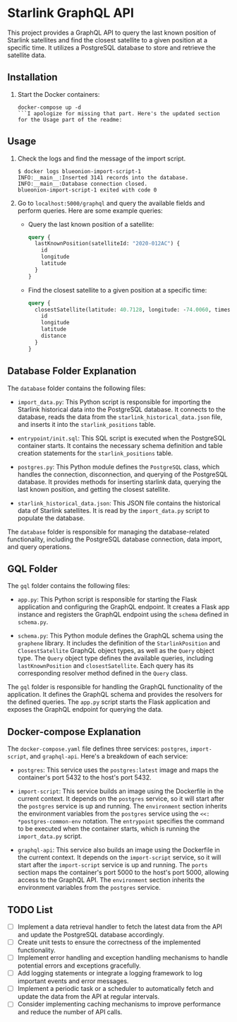 # Starlink GraphQL API

This project provides a GraphQL API to query the last known position of Starlink satellites and find the closest satellite to a given position at a specific time. It utilizes a PostgreSQL database to store and retrieve the satellite data.

## Installation

1. Start the Docker containers:

   ```
   docker-compose up -d
   ```I apologize for missing that part. Here's the updated section for the Usage part of the readme:

## Usage

1. Check the logs and find the message of the import script.

   ```
   $ docker logs blueonion-import-script-1
   INFO:__main__:Inserted 3141 records into the database.
   INFO:__main__:Database connection closed.
   blueonion-import-script-1 exited with code 0
   ```

2. Go to `localhost:5000/graphql` and query the available fields and perform queries. Here are some example queries:

   - Query the last known position of a satellite:

     ```graphql
     query {
       lastKnownPosition(satelliteId: "2020-012AC") {
         id
         longitude
         latitude
       }
     }
     ```

   - Find the closest satellite to a given position at a specific time:

     ```graphql
     query {
       closestSatellite(latitude: 40.7128, longitude: -74.0060, timestamp: "2023-05-28T12:00:00Z") {
         id
         longitude
         latitude
         distance
       }
     }
     ```

## Database Folder Explanation

The `database` folder contains the following files:

- `import_data.py`: This Python script is responsible for importing the Starlink historical data into the PostgreSQL database. It connects to the database, reads the data from the `starlink_historical_data.json` file, and inserts it into the `starlink_positions` table.

- `entrypoint/init.sql`: This SQL script is executed when the PostgreSQL container starts. It contains the necessary schema definition and table creation statements for the `starlink_positions` table.

- `postgres.py`: This Python module defines the `PostgreSQL` class, which handles the connection, disconnection, and querying of the PostgreSQL database. It provides methods for inserting starlink data, querying the last known position, and getting the closest satellite.

- `starlink_historical_data.json`: This JSON file contains the historical data of Starlink satellites. It is read by the `import_data.py` script to populate the database.

The `database` folder is responsible for managing the database-related functionality, including the PostgreSQL database connection, data import, and query operations.

## GQL Folder

The `gql` folder contains the following files:

- `app.py`: This Python script is responsible for starting the Flask application and configuring the GraphQL endpoint. It creates a Flask app instance and registers the GraphQL endpoint using the `schema` defined in `schema.py`.

- `schema.py`: This Python module defines the GraphQL schema using the `graphene` library. It includes the definition of the `StarlinkPosition` and `ClosestSatellite` GraphQL object types, as well as the `Query` object type. The `Query` object type defines the available queries, including `lastKnownPosition` and `closestSatellite`. Each query has its corresponding resolver method defined in the `Query` class.

The `gql` folder is responsible for handling the GraphQL functionality of the application. It defines the GraphQL schema and provides the resolvers for the defined queries. The `app.py` script starts the Flask application and exposes the GraphQL endpoint for querying the data.

## Docker-compose Explanation

The `docker-compose.yaml` file defines three services: `postgres`, `import-script`, and `graphql-api`. Here's a breakdown of each service:

- `postgres`: This service uses the `postgres:latest` image and maps the container's port 5432 to the host's port 5432.

- `import-script`: This service builds an image using the Dockerfile in the current context. It depends on the `postgres` service, so it will start after the `postgres` service is up and running. The `environment` section inherits the environment variables from the `postgres` service using the `<<: *postgres-common-env` notation. The `entrypoint` specifies the command to be executed when the container starts, which is running the `import_data.py` script.

- `graphql-api`: This service also builds an image using the Dockerfile in the current context. It depends on the `import-script` service, so it will start after the `import-script` service is up and running. The `ports` section maps the container's port 5000 to the host's port 5000, allowing access to the GraphQL API. The `environment` section inherits the environment variables from the `postgres` service.

## TODO List

- [ ] Implement a data retrieval handler to fetch the latest data from the API and update the PostgreSQL database accordingly.
- [ ] Create unit tests to ensure the correctness of the implemented functionality.
- [ ] Implement error handling and exception handling mechanisms to handle potential errors and exceptions gracefully.
- [ ] Add logging statements or integrate a logging framework to log important events and error messages.
- [ ] Implement a periodic task or a scheduler to automatically fetch and update the data from the API at regular intervals.
- [ ] Consider implementing caching mechanisms to improve performance and reduce the number of API calls.

